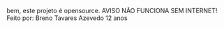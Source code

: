 bem, este projeto é opensource.
AVISO NÃO FUNCIONA SEM INTERNET!
Feito por:
Breno Tavares Azevedo
12 anos
